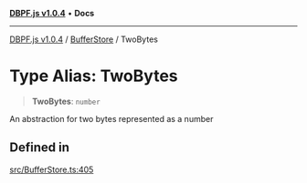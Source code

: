 [**DBPF.js v1.0.4**](../../README.md) • **Docs**

***

[DBPF.js v1.0.4](../../README.md) / [BufferStore](../README.md) / TwoBytes

# Type Alias: TwoBytes

> **TwoBytes**: `number`

An abstraction for two bytes represented as a number

## Defined in

[src/BufferStore.ts:405](https://github.com/anonhostpi/DBPF.js/blob/5970b3db05862f3a4fc27886740f0325e027cf60/src/BufferStore.ts#L405)
